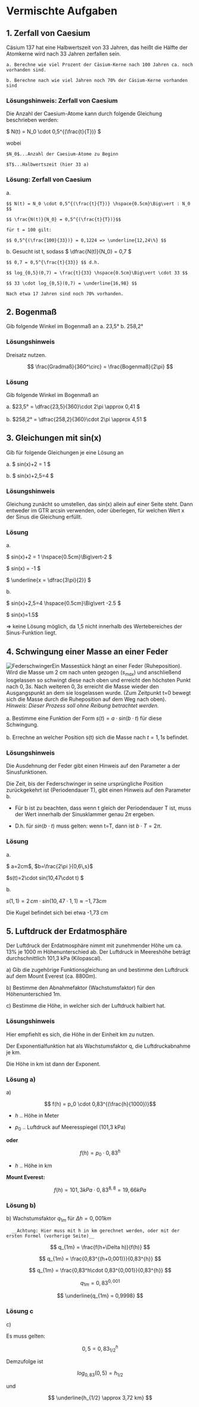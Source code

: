 <!--
author: Christian Golnik

language: de

link: https://gist.githubusercontent.com/andre-dietrich/3c69f68b2c4d80c8c6eb177229ae1ae8/raw/31cde15c4a7f3c2eda7d5ebdea440205f366acad/hideCircle.css

narrator: Ukrainian Female
-->

# Vermischte Aufgaben

## 1. Zerfall von Caesium

Cäsium 137 hat eine Halbwertszeit von 33 Jahren, das heißt die Hälfte der Atomkerne wird nach 33 Jahren zerfallen sein.

    a. Berechne wie viel Prozent der Cäsium-Kerne nach 100 Jahren ca. noch vorhanden sind.

    b. Berechne nach wie viel Jahren noch 70% der Cäsium-Kerne vorhanden sind

### Lösungshinweis: Zerfall von Caesium

Die Anzahl der Caesium-Atome kann durch folgende Gleichung beschrieben werden: 

$ N(t) = N_0 \cdot 0,5^{(\frac{t}{T})} $

wobei 

    $N_0$...Anzahl der Caesium-Atome zu Beginn

    $T$...Halbwertszeit (hier 33 a)

### Lösung: Zerfall von Caesium


a.  

    $$ N(t) = N_0 \cdot 0,5^{(\frac{t}{T})} \hspace{0.5cm}\Big\vert : N_0 $$

    $$ \frac{N(t)}{N_0} = 0,5^{(\frac{t}{T})}$$

    für t = 100 gilt:

    $$ 0,5^{(\frac{100}{33})} = 0,1224 => \underline{12,24\%} $$


b.  Gesucht ist t, sodass $ \dfrac{N(t)}{N_0} = 0,7 $ 

    $$ 0,7 = 0,5^{\frac{t}{33}} $$ d.h.

    $$ log_{0,5}(0,7) = \frac{t}{33} \hspace{0.5cm}\Big\vert \cdot 33 $$

    $$ 33 \cdot log_{0,5}(0,7) = \underline{16,98} $$

    Nach etwa 17 Jahren sind noch 70% vorhanden.

## 2. Bogenmaß

Gib folgende Winkel im Bogenmaß an
   a.    23,5°			b.    258,2°

### Lösungshinweis

Dreisatz nutzen.

$$ \frac{Gradmaß}{360^\circ} = \frac{Bogenmaß}{2\pi} $$

### Lösung

Gib folgende Winkel im Bogenmaß an

a.    $23,5° = \dfrac{23,5}{360}\cdot 2\pi \approx 0,41 $ <br>
<br>
b.    $258,2° = \dfrac{258,2}{360}\cdot 2\pi \approx 4,51 $

## 3. Gleichungen mit sin(x)

Gib für folgende Gleichungen je eine Lösung an

a.  $ sin(x)+2 = 1		$

b.  $ sin(x)+2,5=4      $

### Lösungshinweis

Gleichung zunächt so umstellen, das sin(x) allein auf einer Seite steht. Dann entweder im GTR arcsin verwenden, oder überlegen, für welchen Wert x der Sinus die Gleichung erfüllt.

### Lösung

a.  

$ sin(x)+2 = 1	\hspace{0.5cm}\Big\vert-2 	$

$ sin(x) = -1	$

$ \underline{x = \dfrac{3\pi}{2}} $

b.

$ sin(x)+2,5=4 \hspace{0.5cm}\Big\vert -2.5 $

$ sin(x)=1.5$

=> keine Lösung möglich, da 1,5 nicht innerhalb des Wertebereiches der Sinus-Funktion liegt.

## 4. Schwingung einer Masse an einer Feder

![Federschwinger](https://www.biancahoegel.de/mechanik/bilder/Simple_harmonic_oscillator.gif)Ein Massestück hängt an einer Feder (Ruheposition). Wird die Masse um 2 cm nach unten gezogen $(s_{max})$ und anschließend losgelassen so schwingt diese nach oben und erreicht den höchsten Punkt nach $0,3s$. Nach weiteren $0,3 s$ erreicht die Masse wieder den Ausgangspunkt an dem sie losgelassen wurde. (Zum Zeitpunkt t=0 bewegt sich die Masse durch die Ruheposition auf dem Weg nach oben). <br> _Hinweis: Dieser Prozess soll ohne Reibung betrachtet werden._ <br> <br>
a. Bestimme eine Funktion der Form $s(t)=a·sin(b·t)$ für diese Schwingung. <br> <br>
b. Errechne an welcher Position s(t) sich die Masse nach $t=1,1 s$ befindet.

### Lösungshinweis

Die Ausdehnung der Feder gibt einen Hinweis auf den Parameter a der Sinusfunktionen.

Die Zeit, bis der Federschwinger in seine ursprüngliche Position zurückgekehrt ist (Periodendauer T), gibt einen Hinweis auf den Parameter b.

 - Für b ist zu beachten, dass wenn t gleich der Periodendauer T ist, muss der Wert innerhalb der Sinusklammer genau $2\pi$ ergeben.

 - D.h. für $sin(b\cdot t)$ muss gelten: wenn t=T, dann ist $b\cdot T = 2\pi$.

### Lösung

a.

$ a=2cm$, $b=\frac{2\pi }{0,6\,s}$

$s(t)=2\cdot sin(10,47\cdot t) $

b.

$s(1,1)=2\,cm \cdot sin(10,47 \cdot 1,1) \approx -1,73 cm$

Die Kugel befindet sich bei etwa -1,73 cm

## 5. Luftdruck der Erdatmosphäre

Der Luftdruck der Erdatmosphäre nimmt mit zunehmender Höhe um ca. 13% je 1000 m Höhenunterschied ab. Der Luftdruck in Meereshöhe beträgt durchschnittlich 101,3 kPa (Kilopascal).

a) Gib die zugehörige Funktionsgleichung an und bestimme den Luftdruck auf dem Mount Everest (ca. 8800m).

b) Bestimme den Abnahmefaktor (Wachstumsfaktor) für den Höhenunterschied 1m.

c) Bestimme die Höhe, in welcher sich der Luftdruck halbiert hat.

### Lösungshinweis

Hier empfiehlt es sich, die Höhe in der Einheit km zu nutzen.

Der Exponentialfunktion hat als Wachstumsfaktor q, die Luftdruckabnahme je km.

Die Höhe in km ist dann der Exponent.

### Lösung a)

a) 

$$ f(h) = p_0 \cdot 0,83^{(\frac{h}{1000})}$$

 - $h$ .. Höhe in Meter

 - $p_0$ .. Luftdruck auf Meeresspiegel (101,3 kPa)

__oder__

$$ f(h) = p_0 \cdot 0,83^{h}$$ 

 - $h$ .. Höhe in km

__Mount Everest:__

$$ f(h) = 101,3 kPa \cdot 0,83^{8,8} = 19,66 kPa $$

### Lösung b)

b) Wachstumsfaktor $q_{1m}$ für $\Delta h = 0,001 km$

      __Achtung: Hier muss mit h in km gerechnet werden, oder mit der ersten Formel (vorherige Seite)__

$$ q_{1m} = \frac{f(h+\Delta h)}{f(h)} $$

$$ q_{1m} = \frac{0,83^{(h+0,001)}}{0,83^{h}} $$

$$ q_{1m} = \frac{0,83^h\cdot 0,83^{0,001}}{0,83^{h}} $$

$$ q_{1m} = 0,83^{0,001} $$ 

$$ \underline{q_{1m} = 0,9998} $$

### Lösung c

c)

Es muss gelten: 

$$ 0,5 = 0,83^h_{1/2} $$

Demzufolge ist

$$ log_{0,83}(0,5) = h_{1/2} $$

und

$$ \underline{h_{1/2} \approx 3,72 km} $$ 